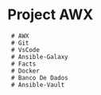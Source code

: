 # Project AWX
     # AWX
     # Git
     # VsCode
     # Ansible-Galaxy
     # Facts
     # Docker
     # Banco De Dados
     # Ansible-Vault

